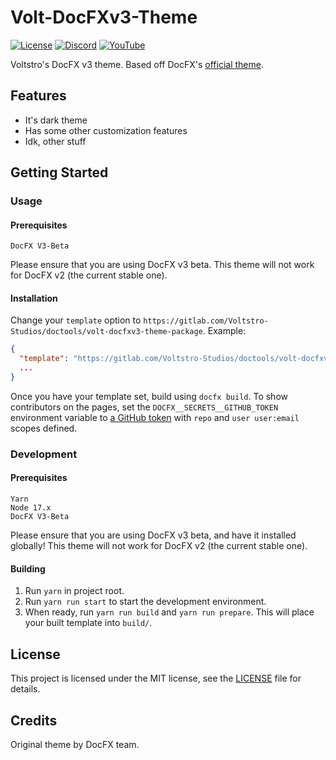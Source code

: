 # Volt-DocFXv3-Theme

[![License](https://img.shields.io/github/license/Voltstro-Studios/Volt-DocFXV3-Theme.svg)](/LICENSE)
[![Discord](https://img.shields.io/badge/Discord-Voltstro-7289da.svg?logo=discord)](https://discord.voltstro.dev) 
[![YouTube](https://img.shields.io/badge/Youtube-Voltstro-red.svg?logo=youtube)](https://www.youtube.com/Voltstro)

Voltstro's DocFX v3 theme. Based off DocFX's [official theme](https://github.com/docascode/template).

## Features

- It's dark theme
- Has some other customization features
- Idk, other stuff

## Getting Started

### Usage

#### Prerequisites

```
DocFX V3-Beta
```

Please ensure that you are using DocFX v3 beta. This theme will not work for DocFX v2 (the current stable one).

#### Installation

Change your `template` option to `https://gitlab.com/Voltstro-Studios/doctools/volt-docfxv3-theme-package`. Example:

```json
{
  "template": "https://gitlab.com/Voltstro-Studios/doctools/volt-docfxv3-theme-package",
  ...
}
```

Once you have your template set, build using `docfx build`. To show contributors on the pages, set the `DOCFX__SECRETS__GITHUB_TOKEN` environment variable to [a GitHub token](https://github.com/settings/tokens) with `repo` and `user user:email` scopes defined.

### Development

#### Prerequisites

```
Yarn
Node 17.x
DocFX V3-Beta
```

Please ensure that you are using DocFX v3 beta, and have it installed globally! This theme will not work for DocFX v2 (the current stable one).

#### Building

1. Run `yarn` in project root.
2. Run `yarn run start` to start the development environment.
3. When ready, run `yarn run build` and `yarn run prepare`. This will place your built template into `build/`.

## License

This project is licensed under the MIT license, see the [LICENSE](/LICENSE) file for details.

## Credits

Original theme by DocFX team.